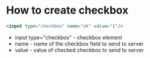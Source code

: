 # How to create checkbox

```html
<input type="checkbox" name="ok" value="1"/>
```

- input type="checkbox" - checkbox element
- name - name of the checkbox field to send to server
- value - value of checked checkbox to send to server
